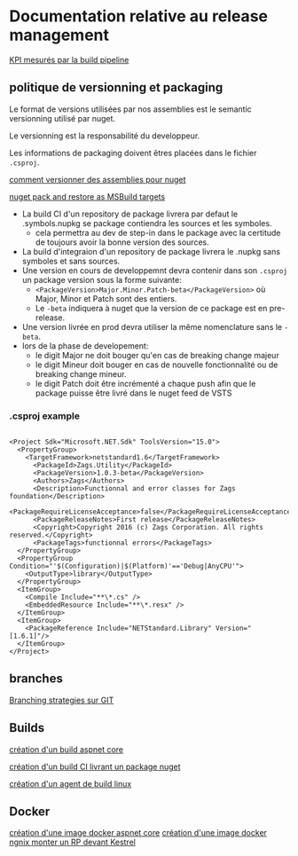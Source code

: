 # Documentation relative au release management

[KPI mesurés par la build pipeline](./buildPipelineKPI.md)

## politique de versionning et packaging
Le format de versions utilisées par nos assemblies est le semantic versionning utilisé par nuget.

Le versionning est la responsabilité du developpeur.

Les informations de packaging doivent êtres placées dans le fichier `.csproj`.


[comment versionner des assemblies pour nuget](https://codingforsmarties.wordpress.com/2016/01/21/how-to-version-assemblies-destined-for-nuget/)

[nuget pack and restore as MSBuild targets](https://docs.microsoft.com/en-us/nuget/schema/msbuild-targets#pack-target)

- La build CI d'un repository de package livrera par defaut le .symbols.nupkg se package contiendra les sources et les symboles.
    + cela permettra au dev de step-in dans le package avec la certitude de toujours avoir la bonne version des sources. 
- La build d'integraion d'un repository de package livrera le .nupkg sans symboles et sans sources. 
- Une version en cours de developpemnt devra contenir dans son `.csproj` un package version sous la forme suivante:
    + `<PackageVersion>Major.Minor.Patch-beta</PackageVersion>` où Major, Minor et Patch sont des entiers.
    + Le `-beta` indiquera à nuget que la version de ce package est en pre-release.
- Une version livrée en prod devra utiliser la même nomenclature sans le `-beta`.
- lors de la phase de developement:
    + le digit Major ne doit bouger qu'en cas de breaking change majeur
    + le digit Mineur doit bouger en cas de nouvelle fonctionnalité ou de breaking change mineur.
    + le digit Patch doit être incrémenté a chaque push afin que le package puisse être livré dans le nuget feed de VSTS

### .csproj example

```

<Project Sdk="Microsoft.NET.Sdk" ToolsVersion="15.0">
  <PropertyGroup>
    <TargetFramework>netstandard1.6</TargetFramework>
      <PackageId>Zags.Utility</PackageId>
      <PackageVersion>1.0.3-beta</PackageVersion>
      <Authors>Zags</Authors>
      <Description>Functionnal and error classes for Zags foundation</Description>
      <PackageRequireLicenseAcceptance>false</PackageRequireLicenseAcceptance>
      <PackageReleaseNotes>First release</PackageReleaseNotes>
      <Copyright>Copyright 2016 (c) Zags Corporation. All rights reserved.</Copyright>
      <PackageTags>functionnal errors</PackageTags>
  </PropertyGroup>
  <PropertyGroup Condition="'$(Configuration)|$(Platform)'=='Debug|AnyCPU'">
    <OutputType>library</OutputType>
  </PropertyGroup>
  <ItemGroup>
    <Compile Include="**\*.cs" />
    <EmbeddedResource Include="**\*.resx" />
  </ItemGroup>
  <ItemGroup>
    <PackageReference Include="NETStandard.Library" Version="[1.6.1]"/>
  </ItemGroup>
</Project>

```
## branches

[Branching strategies sur GIT](./branchingStrategies.md)

## Builds

[création d'un build aspnet core](./aspnetcorebuild.md)

[création d'un build CI livrant un package nuget](./NugetCIBuild.md)

[création d'un agent de build linux](./linuxBuildAgent.md)

## Docker

[création d'une image docker aspnet core](./aspnetCoreDocker.md)
[création d'une image docker ngnix monter un RP devant Kestrel](./buildPipelineKPI.md)